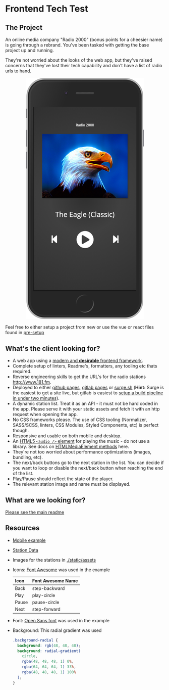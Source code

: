 # Frontend Tech Test

## The Project

An online media company "Radio 2000" (bonus points for a cheesier name) is going through a rebrand. You've been tasked with getting the base project up and running.

They're not worried about the looks of the web app, but they've raised concerns that they've lost their tech capability and don't have a list of radio urls to hand.

<div style="text-align: center">
    <img src="./images/localhost_3000_iPhone.png" width="375">
</div>

Feel free to either setup a project from new or use the vue or react files found in [pre-setup](pre-setup)

## What's the client looking for?

- A web app using a [modern and **desirable** frontend framework].
- Complete setup of linters, Readme's, formatters, any tooling etc thats required.
- Reverse engineering skills to get the URL's for the radio stations <http://www.181.fm>.
- Deployed to either [github pages], [gitlab pages] or [surge.sh] (**Hint:** Surge is the easiest to get a site live, but gitlab is easiest to [setup a build pipeline in under two minutes]).
- A dynamic station list. Treat it as an API - it must not be hard coded in the app. Please serve it with your static assets and fetch it with an http request when opening the app.
- No CSS frameworks please. The use of CSS tooling (Normalizer, SASS/SCSS, linters, CSS Modules, Styled Components, etc) is perfect though.
- Responsive and usable on both mobile and desktop.
- An [HTML5 `<audio />` element] for playing the music - do not use a library. See docs on [HTMLMediaElement methods] here.
- They're not too worried about performance optimizations (images, bundling, etc).
- The next/back buttons go to the next station in the list. You can decide if you want to loop or disable the next/back button when reaching the end of the list.
- Play/Pause should reflect the state of the player.
- The relevant station image and name must be displayed.

## What are we looking for?

[Please see the main readme](../README.md)

## Resources

- [Mobile example]
- [Station Data]
- Images for the stations in [./static/assets](./static/assets)
- Icons: [Font Awesome] was used in the example

  | Icon  | Font Awesome Name |
  | ----- | ----------------- |
  | Back  | step-backward     |
  | Play  | play-circle       |
  | Pause | pause-circle      |
  | Next  | step-forward      |

- Font: [Open Sans font] was used in the example
- Background: This radial gradient was used

  ```css
  .background-radial {
    background: rgb(48, 48, 48);
    background: radial-gradient(
      circle,
      rgba(48, 48, 48, 1) 0%,
      rgba(64, 64, 64, 1) 33%,
      rgba(48, 48, 48, 1) 100%
    );
  }
  ```

<!-- MARKDOWN REFERENCES -->

[desktop example]: ./images/localhost_3000_.png
[font awesome]: https://fontawesome.com/
[github pages]: https://pages.github.com/
[gitlab pages]: https://about.gitlab.com/product/pages/
[html5 `<audio />` element]: https://developer.mozilla.org/en-US/docs/Web/HTML/Element/audio
[htmlmediaelement methods]: https://developer.mozilla.org/en-US/docs/Web/API/HTMLMediaElement#Methods
[mobile example]: ./images/localhost_3000_iPhone.png
[modern and **desirable** frontend framework]: https://2019.stateofjs.com/front-end-frameworks/
[open sans font]: https://fonts.google.com/specimen/Open+Sans
[setup a build pipeline in under two minutes]: https://ohmybuck.com/posts/2018-08-12-build-a-react-website-with-full-cicd-in-two-minutes/
[station data]: ./static/stations.json
[surge.sh]: https://surge.sh
